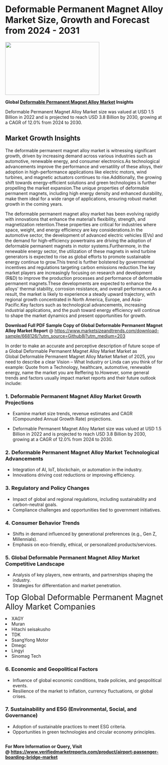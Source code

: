 <H1>Deformable Permanent Magnet Alloy Market Size, Growth and Forecast from 2024 - 2031</H1><img class="aligncenter size-medium wp-image-584254" src="https://thirdeyenews.in/wp-content/uploads/2024/09/Global-Market-Research-300x168.jpeg" alt="" width="300" height="168" /><p><strong>Global&nbsp;<a href="https://www.marketsizeandtrends.com/download-sample/668126/?utm_source=Github8j?utm_medium=203">Deformable Permanent Magnet Alloy Market</a> Insights</strong></p><p>Deformable Permanent Magnet Alloy Market size was valued at USD 1.5 Billion in 2022 and is projected to reach USD 3.8 Billion by 2030, growing at a CAGR of 12.0% from 2024 to 2030.</p><p><h2>Market Growth Insights</h2> <p>The deformable permanent magnet alloy market is witnessing significant growth, driven by increasing demand across various industries such as automotive, renewable energy, and consumer electronics.As technological advancements improve the performance and versatility of these alloys, their adoption in high-performance applications like electric motors, wind turbines, and magnetic actuators continues to rise.Additionally, the growing shift towards energy-efficient solutions and green technologies is further propelling the market expansion.The unique properties of deformable permanent magnets, including high energy density and enhanced durability, make them ideal for a wide range of applications, ensuring robust market growth in the coming years.</p> <p>The deformable permanent magnet alloy market has been evolving rapidly with innovations that enhance the material’s flexibility, strength, and magnetization retention.These properties are critical for industries where space, weight, and energy efficiency are key considerations.In the automotive sector, the development of advanced electric vehicles (EVs) and the demand for high-efficiency powertrains are driving the adoption of deformable permanent magnets in motor systems.Furthermore, in the renewable energy sector, the utilization of these magnets in wind turbine generators is expected to rise as global efforts to promote sustainable energy continue to grow.This trend is further bolstered by governmental incentives and regulations targeting carbon emissions reduction.The key market players are increasingly focusing on research and development (R&D) to improve the production processes and performance of deformable permanent magnets.These developments are expected to enhance the alloys' thermal stability, corrosion resistance, and overall performance.As a result, the market is likely to experience a steady upward trajectory, with regional growth concentrated in North America, Europe, and Asia-Pacific.Key factors such as technological advancements, increasing industrial applications, and the push toward energy efficiency will continue to shape the market dynamics and present opportunities for growth.<p><span class=""><strong>Download Full PDF Sample Copy of Global Deformable Permanent Magnet Alloy Market Report</strong> @ <a href="https://www.marketsizeandtrends.com/download-sample/668126/?utm_source=Github8j?utm_medium=203" target="_blank">https://www.marketsizeandtrends.com/download-sample/668126/?utm_source=Github8j?utm_medium=203</a></span></p><p>In order to make an accurate and perceptive description of future scope of a Global&nbsp;Deformable Permanent Magnet Alloy Market Market as Global&nbsp;Deformable Permanent Magnet Alloy Market Market of 2025, you need to describe a clear Vision &ndash; What Industry or Linda can you think of for example: Quote from a Technology, healthcare, automotive, renewable energy, name the market you are Reffering to.However, some general trends and factors usually impact market reports and their future outlook include:</p><h3>1.&nbsp;<strong>Deformable Permanent Magnet Alloy Market Growth Projections</strong></h3><ul><li>Examine market size trends, revenue estimates and CAGR (Compounded Annual Growth Rate) projections.</li><li><p>Deformable Permanent Magnet Alloy Market size was valued at USD 1.5 Billion in 2022 and is projected to reach USD 3.8 Billion by 2030, growing at a CAGR of 12.0% from 2024 to 2030.</p></li></ul><h3>2.&nbsp;<strong>Deformable Permanent Magnet Alloy Market Technological Advancements</strong></h3><ul><li>Integration of AI, IoT, blockchain, or automation in the industry.</li><li>Innovations driving cost reductions or improving efficiency.</li></ul><h3>3.&nbsp;<strong>Regulatory and Policy Changes</strong></h3><ul><li>Impact of global and regional regulations, including sustainability and carbon-neutral goals.</li><li>Compliance challenges and opportunities tied to government initiatives.</li></ul><h3>4.&nbsp;<strong>Consumer Behavior Trends</strong></h3><ul><li>Shifts in demand influenced by generational preferences (e.g., Gen Z, Millennials).</li><li>Emphasis on eco-friendly, ethical, or personalized products/services.</li></ul><h3>5.&nbsp;<strong>Global Deformable Permanent Magnet Alloy Market Competitive Landscape</strong></h3><ul><li>Analysis of key players, new entrants, and partnerships shaping the industry.</li><li>Strategies for differentiation and market penetration.</li></ul><p data-pm-slice="1 1 []"><span style="color: inherit; font-family: inherit; font-size: 25px;">Top Global Deformable Permanent Magnet Alloy Market Companies</span></p><div class="" data-test-id=""><p><li>XAGY</li><li> Muran</li><li> Hitachi seisakusho</li><li> TDK</li><li> SsangYong Motor</li><li> Dmegc</li><li> Lingyi</li><li> Sinomag Tech</li></p></div><h3>6.&nbsp;<strong>Economic and Geopolitical Factors</strong></h3><ul><li>Influence of global economic conditions, trade policies, and geopolitical events.</li><li>Resilience of the market to inflation, currency fluctuations, or global crises.</li></ul><h3>7.&nbsp;<strong>Sustainability and ESG (Environmental, Social, and Governance)</strong></h3><ul><li>Adoption of sustainable practices to meet ESG criteria.</li><li>Opportunities in green technologies and circular economy principles.</li></ul><h2><strong style="font-size: 14px;">For More Information or Query, Visit @&nbsp;</strong><a style="background-color: #ffffff; font-size: 14px;" href="https://www.marketsizeandtrends.com/report/deformable-permanent-magnet-alloy-market/" target="_blank">https://www.verifiedmarketreports.com/product/airport-passenger-boarding-bridge-market</a></h2>